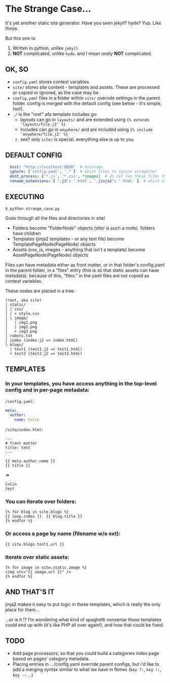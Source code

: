 The Strange Case...
===================

It's yet another static site generator.  Have you seen jekyll?  hyde?  Yup.  Like those.

But this one is:

1. Written in python, unlike `jekyll`
2. **NOT** complicated, unlike `hyde`.  and I mean *really* **NOT** complicated.


OK, SO
-------

* `config.yaml` stores context variables.
* `site/` stores site content - templates and assets.  These are processed or copied or ignored, as the case may be.
* `config.yaml` files in a folder within `site/` override settings in the parent folder.  config is merged with the default config (see below - it's simple, too!).
* `./` is the "root" afa template includes go:
  * layouts can go in `layouts/` and are extended using `{% extends 'layouts/file.j2' %}`
  * includes can go in `anywhere/` and are included using `{% include 'anywhere/file.j2' %}`
  * see? only `site/` is special.  everything else is up to you.


DEFAULT CONFIG
--------------

``` yaml
  host: "http://localhost:8000"  # hostname
  ignore: ['config.yaml', '.*']  # which files to ignore altogether
  dont_process: ['*.js', '*.css', *images]  # do not run these files through jinja
  rename_extensions: { '.j2': '.html', '.jinja2': '.html' }  # which extensions to rename
```


EXECUTING
---------

`$ python strange_case.py`

Goes through all the files and directories in site/

* Folders become "FolderNode" objects (site/ is such a node).  folders have children
* Templates (jinja2 templates - or any text file) become TemplatePageNode(PageNode) objects
* Assets (css, js, images - anything that isn't a template) become AssetPageNode(PageNode) objects


Files can have metadata either as front matter, or in that folder's config.yaml in the parent folder, in a "files" entry (this is so that static assets can have metadata).  because of this, "files:" in the yaml files are not copied as context variables.


These nodes are placed in a tree:

    (root, aka site)
    | static/
    | | css/
    | | + style.css
    | \ image/
    |   | img1.png
    |   | img2.png
    |   + img3.png
    | robots.txt
    | index (index.j2 => index.html)
    \ blogs/
      | test1 (test1.j2 => test1.html)
      + test2 (test2.j2 => test2.html)


TEMPLATES
---------

### In your templates, you have access anything in the top-level config and in per-page metadata:

`/config.yaml`:

``` yaml
meta:
  author:
    name: Colin
```

`/site/index.html`:

``` jinja
---
# front matter
title: test
---

{{ meta.author.name }}
{{ title }}
```

=>

    Colin
    test


### You can iterate over folders:

``` jinja
{% for blog in site.blogs %}
{{ loop.index }}. {{ blog.title }}
{% endfor %}
```

### Or access a page by name (filename w/o ext):

``` jinja
{{ site.blogs.test1.url }}
```

### Iterate over static assets:

``` jinja
{% for image in site.static.image %}
<img src="{{ image.url }}" />
{% endfor %}
```

AND THAT'S IT
-------------

jinja2 makes it easy to put logic in these templates, which is really the only place for them...

...or is it !?  I’m wondering what kind of spaghetti nonsense these templates could end up with (it's like PHP all over again!), and how that could be fixed.


TODO
----

* Add page processors, so that you could build a categories index page based on pages' category metadata.
* Placing entries in .../config.yaml override parent configs, but i'd like to add a merging syntax similar to what we have in fbmvc (`key ?:`, `key !:`, `key -:` ...)
